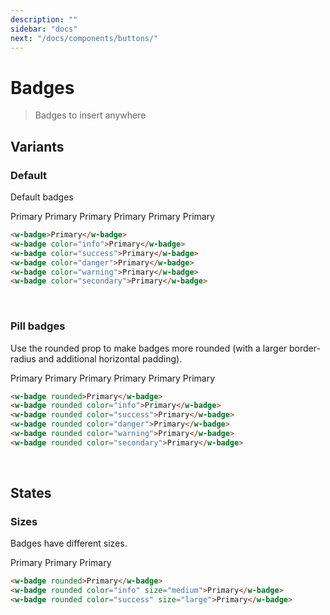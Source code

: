 ```yaml
---
description: ""
sidebar: "docs"
next: "/docs/components/buttons/"
---
```


# Badges

> Badges to insert anywhere

## Variants

### Default

Default badges

<w-badge>Primary</w-badge>
<w-badge color="info">Primary</w-badge>
<w-badge color="success">Primary</w-badge>
<w-badge color="danger">Primary</w-badge>
<w-badge color="warning">Primary</w-badge>
<w-badge color="secondary">Primary</w-badge>

```html
<w-badge>Primary</w-badge>
<w-badge color="info">Primary</w-badge>
<w-badge color="success">Primary</w-badge>
<w-badge color="danger">Primary</w-badge>
<w-badge color="warning">Primary</w-badge>
<w-badge color="secondary">Primary</w-badge>
```

<br />

### Pill badges

Use the rounded prop to make badges more rounded (with a larger border-radius and additional horizontal padding).

<w-badge rounded>Primary</w-badge>
<w-badge rounded color="info">Primary</w-badge>
<w-badge rounded color="success">Primary</w-badge>
<w-badge rounded color="danger">Primary</w-badge>
<w-badge rounded color="warning">Primary</w-badge>
<w-badge rounded color="secondary">Primary</w-badge>

```html
<w-badge rounded>Primary</w-badge>
<w-badge rounded color="info">Primary</w-badge>
<w-badge rounded color="success">Primary</w-badge>
<w-badge rounded color="danger">Primary</w-badge>
<w-badge rounded color="warning">Primary</w-badge>
<w-badge rounded color="secondary">Primary</w-badge>
```

<br/>

## States

### Sizes

Badges have different sizes.

<w-badge rounded>Primary</w-badge>
<w-badge rounded color="info" size="medium">Primary</w-badge>
<w-badge rounded color="success" size="large">Primary</w-badge>

```html
<w-badge rounded>Primary</w-badge>
<w-badge rounded color="info" size="medium">Primary</w-badge>
<w-badge rounded color="success" size="large">Primary</w-badge>
```
